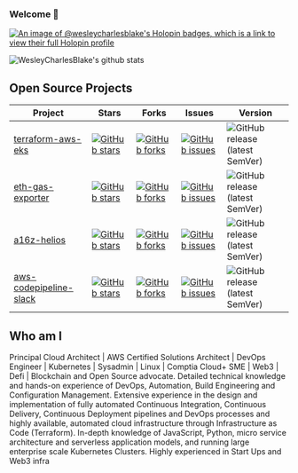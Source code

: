 ### Welcome 👋

[![An image of @wesleycharlesblake's Holopin badges, which is a link to view their full Holopin profile](https://holopin.me/wesleycharlesblake)](https://holopin.io/@wesleycharlesblake)


![WesleyCharlesBlake's github stats](https://github-readme-stats.vercel.app/api?username=WesleyCharlesBlake&show_icons=true&title_color=fff&icon_color=79ff97&text_color=9f9f9f&bg_color=151515)


## Open Source Projects

| Project                                                                      | Stars                                                                                                                                                           | Forks                                                                                                                                                        | Issues                                                                                                                                                        | Version |
| ---------------------------------------------------------------------------- | --------------------------------------------------------------------------------------------------------------------------------------------------------------- | ------------------------------------------------------------------------------------------------------------------------------------------------------------ | ------------------------------------------------------------------------------------------------------------------------------------------------------------- | --- |
| [terraform-aws-eks](https://github.com/WesleyCharlesBlake/terraform-aws-eks) | [![GitHub stars](https://img.shields.io/github/stars/WesleyCharlesBlake/terraform-aws-eks)](https://github.com/WesleyCharlesBlake/terraform-aws-eks/stargazers) | [![GitHub forks](https://img.shields.io/github/forks/WesleyCharlesBlake/terraform-aws-eks)](https://github.com/WesleyCharlesBlake/terraform-aws-eks/network) | [![GitHub issues](https://img.shields.io/github/issues/WesleyCharlesBlake/terraform-aws-eks)](https://github.com/WesleyCharlesBlake/terraform-aws-eks/issues) |![GitHub release (latest SemVer)](https://img.shields.io/github/v/release/WesleyCharlesBlake/terraform-aws-eks)|
| [eth-gas-exporter](https://github.com/WesleyCharlesBlake/eth-gas-exporter) | [![GitHub stars](https://img.shields.io/github/stars/WesleyCharlesBlake/eth-gas-exporter)](https://github.com/WesleyCharlesBlake/eth-gas-exporter/stargazers) | [![GitHub forks](https://img.shields.io/github/forks/WesleyCharlesBlake/eth-gas-exporter)](https://github.com/WesleyCharlesBlake/eth-gas-exporter/network) | [![GitHub issues](https://img.shields.io/github/issues/WesleyCharlesBlake/eth-gas-exporter)](https://github.com/WesleyCharlesBlake/eth-gas-exporter/issues) |![GitHub release (latest SemVer)](https://img.shields.io/github/v/release/WesleyCharlesBlake/eth-gas-exporter)|
| [a16z-helios](https://github.com/WesleyCharlesBlake/a16z-helios) | [![GitHub stars](https://img.shields.io/github/stars/WesleyCharlesBlake/a16z-helios)](https://github.com/WesleyCharlesBlake/a16z-helios/stargazers) | [![GitHub forks](https://img.shields.io/github/forks/WesleyCharlesBlake/a16z-helios)](https://github.com/WesleyCharlesBlake/a16z-helios/network) | [![GitHub issues](https://img.shields.io/github/issues/WesleyCharlesBlake/a16z-helios)](https://github.com/WesleyCharlesBlake/a16z-helios/issues) |![GitHub release (latest SemVer)](https://img.shields.io/github/v/release/WesleyCharlesBlake/a16z-helios)|
| [aws-codepipeline-slack](https://github.com/WesleyCharlesBlake/aws-codepipeline-slack) | [![GitHub stars](https://img.shields.io/github/stars/WesleyCharlesBlake/aws-codepipeline-slack)](https://github.com/WesleyCharlesBlake/aws-codepipeline-slack/stargazers) | [![GitHub forks](https://img.shields.io/github/forks/WesleyCharlesBlake/aws-codepipeline-slack)](https://github.com/WesleyCharlesBlake/aws-codepipeline-slack/network) | [![GitHub issues](https://img.shields.io/github/issues/WesleyCharlesBlake/aws-codepipeline-slack)](https://github.com/WesleyCharlesBlake/aws-codepipeline-slack/issues) |![GitHub release (latest SemVer)](https://img.shields.io/github/v/release/WesleyCharlesBlake/aws-codepipeline-slack)|


## Who am I
Principal Cloud Architect | AWS Certified Solutions Architect | DevOps Engineer | Kubernetes | Sysadmin | Linux | Comptia Cloud+ SME | Web3 | Defi | Blockchain and Open Source advocate. Detailed technical knowledge and hands-on experience of DevOps, Automation, Build Engineering and Configuration Management. Extensive experience in the design and implementation of fully automated Continuous Integration, Continuous Delivery, Continuous Deployment pipelines and DevOps processes and highly available, automated cloud infrastructure through Infrastructure as Code (Terraform). In-depth knowledge of JavaScript, Python, micro service architecture and serverless application models, and running large enterprise scale Kubernetes Clusters. Highly experienced in Start Ups and Web3 infra
